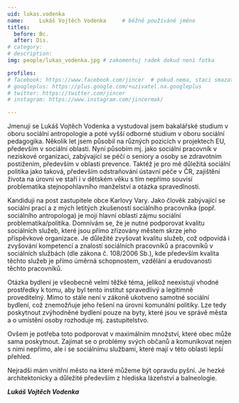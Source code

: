 ```yaml
---
uid: lukas.vodenka
name:     Lukáš Vojtěch Vodenka  	# běžně používáné jméno
titles:
  before: Bc.
  after: Dis.
# category:
# description: 
img: people/lukas_vodenka.jpg # zakomentuj radek dokud není fotka

profiles:
# facebook: https://www.facebook.com/jincer  # pokud nema, staci smazat tuto radku
# googleplus: https://plus.google.com/+uzivatel.na.googleplus
# twitter: https://twitter.com/jincer
# instagram: https://www.instagram.com/jincermak/ 

---
```

Jmenuji se Lukáš Vojtěch Vodenka a vystudoval jsem bakalářské studium v oboru sociální antropologie a poté vyšší odborné studium v oboru sociální pedagogika. Několik let jsem působil na různých pozicích v projektech EU, především v sociální oblasti. Nyní působím mj. jako sociální pracovník v neziskové organizaci, zabývající se péčí o seniory a osoby se zdravotním postižením, především v oblasti prevence. Taktéž je pro mě důležitá sociální politika jako taková, především odstraňování ústavní péče v ČR, zajištění života na úrovni ve staří i v dětském věku s tím nepřímo souvisí problematika stejnopohlavního manželství a otázka spravedlnosti.

Kandiduji na post zastupitele obce Karlovy Vary.
Jako člověk zabývající se sociální prací a z mých letitých zkušeností sociálního pracovníka (popř. sociálního antropologa) je moji hlavní oblastí zájmu sociální problematika/politika. Domnívám se, že je nutné podporovat kvalitu sociálních služeb, které jsou přímo zřizovány městem skrze jeho příspěvkové organizace.
Je důležité zvyšovat kvalitu služeb, což odpovídá i zvyšování kompetencí a znalostí sociálních pracovníků a pracovníků v sociálních službách (dle zákona č. 108/2006 Sb.), kde především kvalita těchto služeb je přímo úměrná schopnostem, vzdělání a erudovanosti těchto pracovníků.

Otázka bydlení je všeobecně velmi těžké téma, jelikož neexistují vhodné prostředky k tomu, aby byl tento institut spravedlivý a legitimně proveditelný. Mimo to stále není v zákoně ukotveno samotné sociální bydlení, což znemožňuje jeho řešení na úrovni komunální politiky. Lze tedy poskytnout zvýhodněné bydlení pouze na byty, které jsou ve správě města a o umístění osoby rozhoduje mj. zastupitelstvo.

Ovšem je potřeba toto podporovat v maximálním množství, které obec může sama poskytnout. Zajímat se o problémy svých občanů a komunikovat nejen s nimi nepřímo, ale i se sociálnímu službami, které mají v této oblasti lepší přehled.

Nejradši mám vnitřní město na které můžeme být opravdu pyšní. Je hezké architektonicky a důležité především z hlediska lázeňství a balneologie.

***Lukáš Vojtěch Vodenka***
